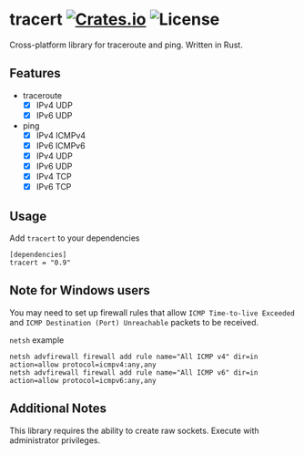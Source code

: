 [crates-badge]: https://img.shields.io/crates/v/tracert.svg
[crates-url]: https://crates.io/crates/tracert
[license-badge]: https://img.shields.io/crates/l/tracert.svg
[tracert-url]: https://github.com/shellrow/tracert

# tracert [![Crates.io][crates-badge]][crates-url] ![License][license-badge]
Cross-platform library for traceroute and ping. Written in Rust.

## Features
- traceroute
    - [x] IPv4 UDP
    - [x] IPv6 UDP
- ping
    - [x] IPv4 ICMPv4
    - [x] IPv6 ICMPv6
    - [x] IPv4 UDP
    - [x] IPv6 UDP
    - [x] IPv4 TCP
    - [x] IPv6 TCP

## Usage
Add `tracert` to your dependencies
```
[dependencies]
tracert = "0.9"
```

## Note for Windows users
You may need to set up firewall rules that allow `ICMP Time-to-live Exceeded` and `ICMP Destination (Port) Unreachable` packets to be received.

`netsh` example 
```
netsh advfirewall firewall add rule name="All ICMP v4" dir=in action=allow protocol=icmpv4:any,any
netsh advfirewall firewall add rule name="All ICMP v6" dir=in action=allow protocol=icmpv6:any,any
```

## Additional Notes
This library requires the ability to create raw sockets. Execute with administrator privileges.
